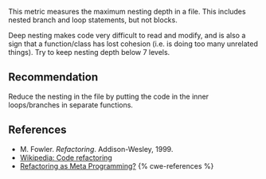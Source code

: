 This metric measures the maximum nesting depth in a file. This includes nested branch and loop statements, but not blocks.

Deep nesting makes code very difficult to read and modify, and is also a sign that a function/class has lost cohesion (i.e. is doing too many unrelated things). Try to keep nesting depth below 7 levels.


## Recommendation
Reduce the nesting in the file by putting the code in the inner loops/branches in separate functions.


## References
* M. Fowler. *Refactoring*. Addison-Wesley, 1999.
* [Wikipedia: Code refactoring](https://en.wikipedia.org/wiki/Code_refactoring)
* [Refactoring as Meta Programming?](http://www.jot.fm/issues/issue_2005_01/column1/)
{% cwe-references %}
